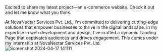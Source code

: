 Excited to share my latest project—an e-commerce website. Check it out and let me know what you think.

At NovaNectar Services Pvt. Ltd., I'm committed to delivering cutting-edge solutions that empower businesses to thrive in the digital landscape. In my expertise in web development and design, I've crafted a dynamic Landing Page that captivates audiences and drives engagement. This comes under my Internship at NovaNectar Services Pvt. Ltd.
![Screenshot 2024-04-17 141111](https://github.com/Dipeshgehlot69/NovaNectar-Services-Pvt.-Ltd./assets/128991454/5f54dbf6-a6ce-4f26-8908-6a5b21c86f55)
